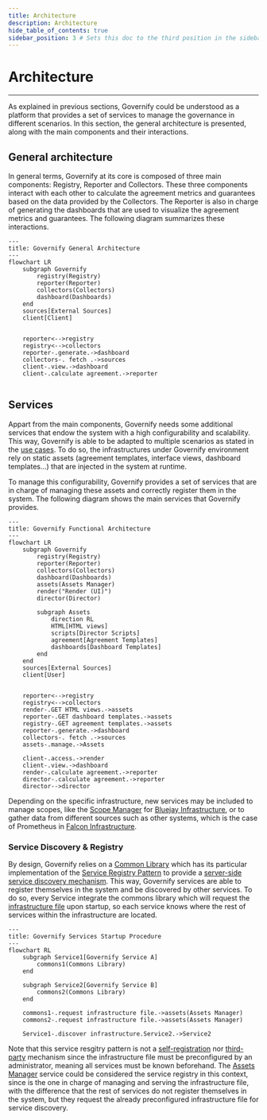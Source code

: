 ```yaml
---
title: Architecture
description: Architecture
hide_table_of_contents: true
sidebar_position: 3 # Sets this doc to the third position in the sidebar
---
```


# Architecture

---

As explained in previous sections, Governify could be understood as a platform that provides a set of services to manage the governance in different scenarios. In this section, the general architecture is presented, along with the main components and their interactions.

## General architecture

In general terms, Governify at its core is composed of three main components: Registry, Reporter and Collectors. These three components interact with each other to calculate the agreement metrics and guarantees based on the data provided by the Collectors. The Reporter is also in charge of generating the dashboards that are used to visualize the agreement metrics and guarantees. The following diagram summarizes these interactions.

```mermaid
---
title: Governify General Architecture
---
flowchart LR
    subgraph Governify
        registry(Registry)
        reporter(Reporter)
        collectors(Collectors)
        dashboard(Dashboards)
    end
    sources[External Sources]
    client[Client]


    reporter<-->registry
    registry<-->collectors
    reporter-.generate.->dashboard
    collectors-. fetch .->sources
    client-.view.->dashboard
    client-.calculate agreement.->reporter
    
```

## Services

Appart from the main components, Governify needs some additional services that endow the system with a high configurability and scalability. This way, Governify is able to be adapted to multiple scenarios as stated in the [use cases](/docs/use-cases). To do so, the infrastructures under Governify environment rely on static assets (agreement templates, interface views, dashboard templates...) that are injected in the system at runtime. 

To manage this configurability, Governify provides a set of services that are in charge of managing these assets and correctly register them in the system. The following diagram shows the main services that Governify provides.

```mermaid
---
title: Governify Functional Architecture
---
flowchart LR
    subgraph Governify
        registry(Registry)
        reporter(Reporter)
        collectors(Collectors)
        dashboard(Dashboards)
        assets(Assets Manager)
        render("Render (UI)")
        director(Director)

        subgraph Assets
            direction RL
            HTML[HTML views]
            scripts[Director Scripts]
            agreement[Agreement Templates]
            dashboards[Dashboard Templates]
        end
    end
    sources[External Sources]
    client[User]


    reporter<-->registry
    registry<-->collectors
    render-.GET HTML views.->assets
    reporter-.GET dashboard templates.->assets
    registry-.GET agreement templates.->assets
    reporter-.generate.->dashboard
    collectors-. fetch .->sources
    assets-.manage.->Assets

    client-.access.->render
    client-.view.->dashboard
    render-.calculate agreement.->reporter
    director-.calculate agreement.->reporter
    director-->director
```

Depending on the specific infrastructure, new services may be included to manage scopes, like the [Scope Manager](/development/services/scopes-manager.md) for [Bluejay Infrastructure](https://docs.bluejay.governify.io), or to gather data from different sources such as other systems, which is the case of Prometheus in [Falcon Infrastructure](https://docs.falcon.governify.io).

### Service Discovery & Registry

By design, Governify relies on a [Common Library](/development/tooling/commons-library.md) which has its particular implementation of the [Service Registry Pattern](https://microservices.io/patterns/service-registry.html) to provide a [server-side service discovery mechanism](https://microservices.io/patterns/server-side-discovery.html). This way, Governify services are able to register themselves in the system and be discovered by other services. To do so, every Service integrate the commons library which will request the [infrastructure file](http://localhost:3000/development/services/assets-manager#infrastructureyaml) upon startup, so each service knows where the rest of services within the infrastructure are located.

```mermaid
---
title: Governify Services Startup Procedure
---
flowchart RL
    subgraph Service1[Governify Service A]
        commons1(Commons Library)
    end

    subgraph Service2[Governify Service B]
        commons2(Commons Library)
    end

    commons1-.request infrastructure file.->assets(Assets Manager)
    commons2-.request infrastructure file.->assets(Assets Manager)

    Service1-.discover infrastructure.Service2.->Service2
```

Note that this service resgitry pattern is not a [self-registration](https://microservices.io/patterns/self-registration.html) nor [third-party](https://microservices.io/patterns/3rd-party-registration.html) mechanism since the infrastructure file must be preconfigured by an administrator, meaning all services must be known beforehand. The [Assets Manager](/development/services/assets-manager.md) service could be considered the service registry in this context, since is the one in charge of managing and serving the infrastructure file, with the difference that the rest of services do not register themselves in the system, but they request the already preconfigured infrastructure file for service discovery.